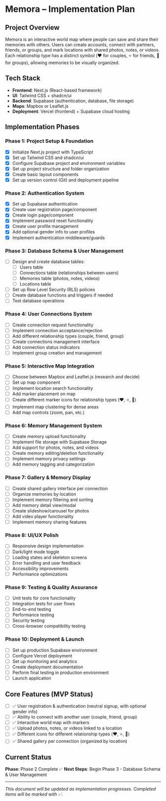 # Memora – Implementation Plan

## Project Overview

Memora is an interactive world map where people can save and share their memories with others. Users can create accounts, connect with partners, friends, or groups, and mark locations with shared photos, notes, or videos. Each relationship type has a distinct symbol (❤️ for couples, ⭐ for friends, 🎉 for groups), allowing memories to be visually organized.

## Tech Stack

- **Frontend**: Next.js (React-based framework)
- **UI**: Tailwind CSS + shadcn/ui
- **Backend**: Supabase (authentication, database, file storage)
- **Maps**: Mapbox or Leaflet.js
- **Deployment**: Vercel (frontend) + Supabase cloud hosting

## Implementation Phases

### Phase 1: Project Setup & Foundation
- [x] Initialize Next.js project with TypeScript
- [x] Set up Tailwind CSS and shadcn/ui
- [x] Configure Supabase project and environment variables
- [x] Set up project structure and folder organization
- [x] Create basic layout components
- [x] Set up version control (Git) and deployment pipeline

### Phase 2: Authentication System
- [x] Set up Supabase authentication
- [x] Create user registration page/component
- [x] Create login page/component
- [x] Implement password reset functionality
- [x] Create user profile management
- [x] Add optional gender info to user profiles
- [x] Implement authentication middleware/guards

### Phase 3: Database Schema & User Management
- [ ] Design and create database tables:
  - [ ] Users table
  - [ ] Connections table (relationships between users)
  - [ ] Memories table (photos, notes, videos)
  - [ ] Locations table
- [ ] Set up Row Level Security (RLS) policies
- [ ] Create database functions and triggers if needed
- [ ] Test database operations

### Phase 4: User Connections System
- [ ] Create connection request functionality
- [ ] Implement connection acceptance/rejection
- [ ] Add different relationship types (couple, friend, group)
- [ ] Create connections management interface
- [ ] Add connection status indicators
- [ ] Implement group creation and management

### Phase 5: Interactive Map Integration
- [ ] Choose between Mapbox and Leaflet.js (research and decide)
- [ ] Set up map component
- [ ] Implement location search functionality
- [ ] Add marker placement on map
- [ ] Create different marker icons for relationship types (❤️, ⭐, 🎉)
- [ ] Implement map clustering for dense areas
- [ ] Add map controls (zoom, pan, etc.)

### Phase 6: Memory Management System
- [ ] Create memory upload functionality
- [ ] Implement file storage with Supabase Storage
- [ ] Add support for photos, notes, and videos
- [ ] Create memory editing/deletion functionality
- [ ] Implement memory privacy settings
- [ ] Add memory tagging and categorization

### Phase 7: Gallery & Memory Display
- [ ] Create shared gallery interface per connection
- [ ] Organize memories by location
- [ ] Implement memory filtering and sorting
- [ ] Add memory detail view/modal
- [ ] Create slideshow/carousel for photos
- [ ] Add video player functionality
- [ ] Implement memory sharing features

### Phase 8: UI/UX Polish
- [ ] Responsive design implementation
- [ ] Dark/light mode toggle
- [ ] Loading states and skeleton screens
- [ ] Error handling and user feedback
- [ ] Accessibility improvements
- [ ] Performance optimizations

### Phase 9: Testing & Quality Assurance
- [ ] Unit tests for core functionality
- [ ] Integration tests for user flows
- [ ] End-to-end testing
- [ ] Performance testing
- [ ] Security testing
- [ ] Cross-browser compatibility testing

### Phase 10: Deployment & Launch
- [ ] Set up production Supabase environment
- [ ] Configure Vercel deployment
- [ ] Set up monitoring and analytics
- [ ] Create deployment documentation
- [ ] Perform final testing in production environment
- [ ] Launch application

## Core Features (MVP Status)

- [ ] ✅ User registration & authentication (neutral signup, with optional gender info)
- [ ] ✅ Ability to connect with another user (couple, friend, group)
- [ ] ✅ Interactive world map with markers
- [ ] ✅ Upload photos, notes, or videos linked to a location
- [ ] ✅ Different icons for different relationship types (❤️, ⭐, 🎉)
- [ ] ✅ Shared gallery per connection (organized by location)

## Current Status

**Phase**: Phase 2 Complete ✅
**Next Steps**: Begin Phase 3 - Database Schema & User Management

---

*This document will be updated as implementation progresses. Completed items will be marked with ✅.*
